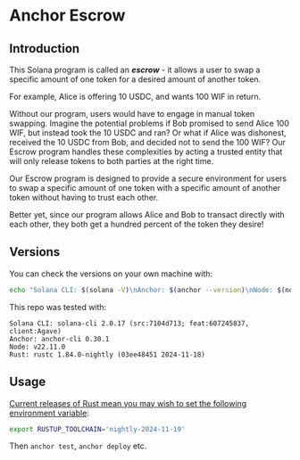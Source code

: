 # Anchor Escrow

## Introduction

This Solana program is called an **_escrow_** - it allows a user to swap a specific amount of one token for a desired amount of another token.

For example, Alice is offering 10 USDC, and wants 100 WIF in return.

Without our program, users would have to engage in manual token swapping. Imagine the potential problems if Bob promised to send Alice 100 WIF, but instead took the 10 USDC and ran? Or what if Alice was dishonest, received the 10 USDC from Bob, and decided not to send the 100 WIF? Our Escrow program handles these complexities by acting a trusted entity that will only release tokens to both parties at the right time.

Our Escrow program is designed to provide a secure environment for users to swap a specific amount of one token with a specific amount of another token without having to trust each other.

Better yet, since our program allows Alice and Bob to transact directly with each other, they both get a hundred percent of the token they desire!

## Versions

You can check the versions on your own machine with:

```bash
echo "Solana CLI: $(solana -V)\nAnchor: $(anchor --version)\nNode: $(node --version)\nRust: $(rustc -V)"
```

This repo was tested with:

```
Solana CLI: solana-cli 2.0.17 (src:7104d713; feat:607245837, client:Agave)
Anchor: anchor-cli 0.30.1
Node: v22.11.0
Rust: rustc 1.84.0-nightly (03ee48451 2024-11-18)
```

## Usage

[Current releases of Rust mean you may wish to set the following environment variable](https://solana.stackexchange.com/questions/17777/unexpected-cfg-condition-value-solana):

```bash
export RUSTUP_TOOLCHAIN='nightly-2024-11-19'
```

Then `anchor test`, `anchor deploy` etc.
